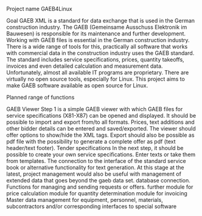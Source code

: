Project name
GAEB4Linux

Goal
GAEB XML is a standard for data exchange that is used in the German construction industry. The GAEB (Gemeinsame Ausschuss Elektronik
im Bauwesen) is responsible for its maintenance and further development.
Working with GAEB files is essential in the German construction industry. There is a wide range of tools for this, practically all
software that works with commercial data in the construction industry uses the GAEB standard. The standard includes service
specifications, prices, quantity takeoffs, invoices and even detailed calculation and measurement data. Unfortunately, almost all
available IT programs are proprietary. There are virtually no open source tools, especially for Linux.
This project aims to make GAEB software available as open source for Linux.

Planned range of functions

GAEB Viewer
Step 1 is a simple GAEB viewer with which GAEB files for service specifications (X81-X87) can be opened and displayed. It should be
possible to import and export from/to all formats. Prices, text additions and other bidder details can be entered and saved/exported.
The viewer should offer options to show/hide the XML tags. Export should also be possible as pdf file with the possibility to generate
a complete offer as pdf (text header/text footer).
Tender specifications
In the next step, it should be possible to create your own service specifications. Enter texts or take them from templates. The
connection to the interface of the standard service book or alternative functionality for text generation.
At this stage at the latest, project management would also be useful with management of extended data that goes beyond the gaeb data set. database connection.
Functions for managing and sending requests or offers.
further
module for price calculation
module for quantity determination
module for invoicing
Master data management for equipment, personnel, materials, subcontractors and/or corresponding interfaces to special software

